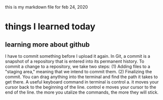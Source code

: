 this is my markdown file for feb 24, 2020

# things I learned today

## learning more about github

I have to commit something before I upload it again. In Git, a commit is a snapshot of a repository that is entered into its permanent history. To commit a change to a repository, we take two steps: (1) Adding files to a "staging area," meaning that we intend to commit them. (2) Finalizing the commit. You can drag anything into the terminal and find the path it takes to get there. A useful keyboard command in terminal is control a. it moves your cursor back to the beginning of the line. control e moves your cursor to the end of the line. the more you utalize the commands, the more they will stick. 